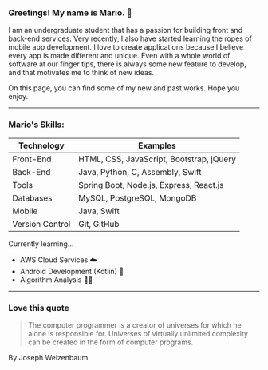 ### Greetings! My name is Mario. 👋

I am an undergraduate student that has a passion for building front and back-end services. Very recently, I also have started learning the ropes of mobile app development. I love to create applications because I believe every app is made different and unique. Even with a whole world of software at our finger tips, there is always some new feature to develop, and that motivates me to think of new ideas. 

On this page, you can find some of my new and past works. Hope you enjoy. 

---

### Mario's Skills:

| Technology | Examples |
| ----------- | ----------- |
| Front-End | HTML, CSS, JavaScript, Bootstrap, jQuery |
| Back-End | Java, Python, C, Assembly, Swift |
| Tools | Spring Boot, Node.js, Express, React.js |
| Databases | MySQL, PostgreSQL, MongoDB |
| Mobile | Java, Swift |
| Version Control | Git, GitHub |

Currently learning...

- AWS Cloud Services ☁️
- Android Development (Kotlin) 📱
- Algorithm Analysis 🧑‍💻




---

### Love this quote

> The computer programmer is a creator of universes for which he alone is responsible for. Universes of virtually unlimited complexity can be created in the form of computer programs.

By Joseph Weizenbaum
  
  
<!--
**Alkyz/Alkyz** is a ✨ _special_ ✨ repository because its `README.md` (this file) appears on your GitHub profile.

Here are some ideas to get you started:

- 🔭 I’m currently working on ...
- 🌱 I’m currently learning ...
- 👯 I’m looking to collaborate on ...
- 🤔 I’m looking for help with ...
- 💬 Ask me about ...
- 📫 How to reach me: ...
- 😄 Pronouns: ...
- ⚡ Fun fact: ...
-->

